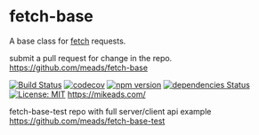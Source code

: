 # fetch-base
A base class for [fetch](https://developer.mozilla.org/en-US/docs/Web/API/Fetch_API) requests.

submit a pull request for change in the repo.
https://github.com/meads/fetch-base

[![Build Status](https://travis-ci.com/meads/fetch-base.svg?branch=master)](https://travis-ci.com/meads/fetch-base)
[![codecov](https://codecov.io/gh/meads/fetch-base/branch/master/graph/badge.svg?sanitize=true)](https://codecov.io/gh/meads/fetch-base)
[![npm version](https://badge.fury.io/js/fetch-base.svg)](https://badge.fury.io/js/fetch-base)
[![dependencies Status](https://david-dm.org/meads/fetch-base/status.svg)](https://david-dm.org/meads/fetch-base)
[![License: MIT](https://img.shields.io/badge/License-MIT-green.svg)](https://opensource.org/licenses/MIT)
https://mikeads.com/ 

fetch-base-test repo with full server/client api example
https://github.com/meads/fetch-base-test

